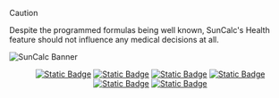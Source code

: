 <!-- Disclaimer -->
>[!CAUTION]
>Despite the programmed formulas being well known, SunCalc's Health feature should not influence any medical decisions at all.

<!-- Banner -->
![SunCalc Banner](https://github.com/user-attachments/assets/ea8263de-f494-4e47-8f76-41481ef2ad26)



<!-- Documentation -->
<div align="center">
  <a href="Documentation/FAQ.md" target="_blank"><img alt="Static Badge" src="https://img.shields.io/badge/FAQ-SunCalc?style=for-the-badge&logo=github&logoColor=%23ffffff&color=%23fa6900"></a>
  <a href="Documentation/Games.md" target="_blank"><img alt="Static Badge" src="https://img.shields.io/badge/GAMES-SunCalc?style=for-the-badge&logo=github&logoColor=%23ffffff&color=%23fa6900"></a>
  <a href="Documentation/Health.md" target="_blank"><img alt="Static Badge" src="https://img.shields.io/badge/Health-SunCalc?style=for-the-badge&logo=github&logoColor=%23ffffff&color=%23fa6900"></a>
  <a href="Images" target="_blank"><img alt="Static Badge" src="https://img.shields.io/badge/Images-SunCalc?style=for-the-badge&logo=github&logoColor=%23ffffff&color=%23fa6900"></a>
  <a href="Documentation/Math.md" target="_blank"><img alt="Static Badge" src="https://img.shields.io/badge/Math-SunCalc?style=for-the-badge&logo=github&logoColor=%23ffffff&color=%23fa6900"></a>
  <a href="Documentation/Miscellaneous" target="_blank"><img alt="Static Badge" src="https://img.shields.io/badge/misc-SunCalc?style=for-the-badge&logo=github&color=%23fa6900"></a>
</div>
